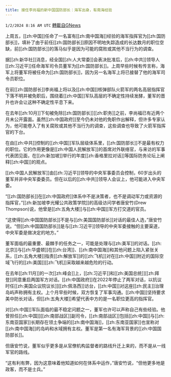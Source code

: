 ```yaml
---
title: 接任李尚福的新中国国防部长：海军出身，有南海经验
---
```

`1/2/2024 8:16 AM UTC` [轉載自GNews](https://gnews.org/articles/2173774)

上周五，[[zh:中国]]任命了一名富有[[zh:南中国海]]经验的海军指挥官为[[zh:国防部长]]，填补了由于前任[[zh:国防部长]]原因不明地失踪造成的长达数月的职位空缺，前[[zh:国防部长]]的落马似乎是因为可能的腐败或其他不当行为的调查。

据[[zh:新华社]]消息，经全国[[zh:人大常委]]会表决批准后，[[zh:中共]]领导人[[zh:习近平]]任命海军司令员董军为[[zh:国防部长]]。上周早些时候有传言称，海军上将董军将被任命为[[zh:国防部长]]，因为另一名海军上将已接替了他的海军司令员职位。

在前[[zh:国防部长]]李尚福上将以及[[zh:中国]]核弹部队火箭军的两名高层指挥官下落不明并被免职后，围绕着[[zh:中国]]军队高层的不确定性持续发酵，董军的晋升也许会让这种不确定性平息下来。

在去年[[zh:10月]]下旬被免除[[zh:国防部长]][[zh:职务]]之前，李尚福已有近两个月未公开露面。虽然[[zh:中国政府]]至今仍未对他的免职作出解释，但许多专家认为，他可能卷入了有关腐败或其他不当行为的调查，这些调查也导致了火箭军指挥官的下台。

在由[[zh:中共]]控制的[[zh:中国]]军队层级体系里，[[zh:国防部长]]不是最有权力的职位。它的作用更像是[[zh:中国人民解放军]]的首席对外联络官，与来访的军事代表团见面，在[[zh:新加坡]]举行的年度[[zh:香格里拉对话]]等国际防务论坛上阐释[[zh:中国]]的观点。

[[zh:中国人民解放军]]由[[zh:习近平]]领导的中央军事委员会控制，60岁出头的董军并非中央军委委员。但在以后的[[zh:中共]]领导人会议上，他可能进入中央军委。

“[[zh:国防部长]]在[[zh:中国政府]]体系中不是决策者，也不是调动军力或资源的指挥官，”[[zh:新加坡李光耀公共政策学院]]的高级访问学者唐安竹(Drew Thompson)说，他曾是[[zh:五角大楼]]与[[zh:中国]]军方打交道的官员。

“这使得[[zh:中国国防部长]]不是与[[zh:美国国防部长]]对话的最佳人选，”唐安竹说。“但[[zh:中国国防部长]]是与[[zh:习近平]]领导的中央军委接触的主要渠道，中央军委是做决定的地方。”

董军面临的最重要、最棘手的任务之一，可能是处理与[[zh:美军]]的对话。[[zh:北京]]与[[zh:华盛顿]]在[[zh:台湾]]、[[zh:南中国海]]和其他问题上陷入紧张关系，[[zh:五角大楼]]指责[[zh:解放军]]的[[zh:飞机]]对在[[zh:中国]]附近的国际空域飞行的[[zh:美国]][[zh:飞机]]采取越来越危险的行动。

在去年[[zh:11月]]的一次[[zh:峰会]]上，[[zh:习近平]]和[[zh:美国总统]][[zh:拜登]]同意重启两国军方对话。[[zh:中国政府]]在2022年停止了两军对话，以抗议时任[[zh:美国众议院议长]][[zh:佩洛西]]访台，[[zh:中国]]对这座[[zh:民主]]治理岛屿声称拥有主权。上个月早些时候，双方恢复了军事沟通。[[zh:中国]]坚持要求美中防长对话，但[[zh:五角大楼]]希望代表中方的是一名职位更高的指挥官。

对[[zh:中国]]军队面临的最不稳定问题之一，董军也许可以声称自己有些经验。他曾担任[[zh:中国]][[zh:南部战区]]副司令，[[zh:南部战区]]包括[[zh:中国]]与[[zh:东南亚国家]]长期存在领土争端的[[zh:南中国海]]，[[zh:东南亚国家]]也宣称对[[zh:南中国海]]的岛屿和水域拥有主权。董军是第一名有海军背景的[[zh:中国国防部长]]。

但唐安竹说，董军似乎更多是从官僚机构监督者的路线升迁上来的，而不是从一线军官的路线。

“这有利有弊，因为这意味着他知道如何在体系中运作，”唐安竹说，“但他更多地是政客，而不是士兵。”
